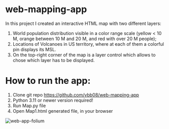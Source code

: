 # web-mapping-app

In this project I created an interactive HTML map with two different layers:

1. World population distribution visible in a color range scale (yellow < 10 M, orange between 10 M and 20 M, and red with over 20 M people);
2. Locations of Volcanoes in US territory, where at each of them a colorful pin displays its MSL.
3. On the top-right corner of the map is a layer control which allows to chose which layer has to be displayed.

# How to run the app:
1. Clone git repo https://github.com/vbb08/web-mapping-app
2. Python 3.11 or newer version required!
3. Run Map.py file
4. Open Map1.html generated file, in your browser

![web-app-folium](/web-app-folium/img.png)
